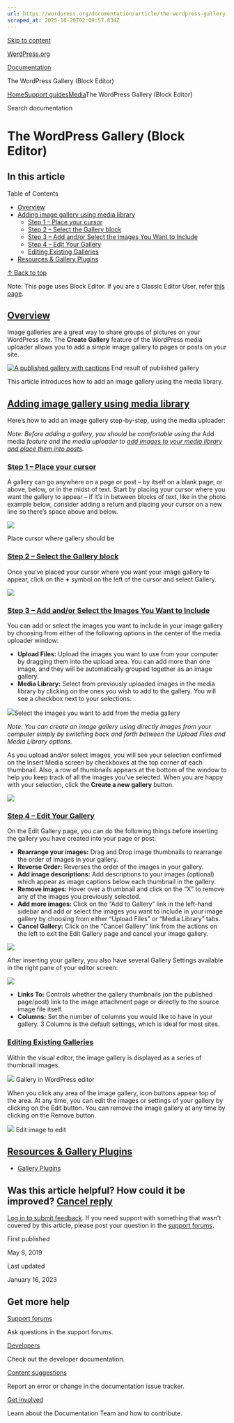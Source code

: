 ```yaml
---
url: https://wordpress.org/documentation/article/the-wordpress-gallery-block-editor
scraped_at: 2025-10-20T02:09:57.834Z
---
```


[Skip to content](https://wordpress.org/documentation/article/the-wordpress-gallery-block-editor/#wp--skip-link--target)

[WordPress.org](https://wordpress.org/)

[Documentation](https://wordpress.org/documentation)

The WordPress Gallery (Block Editor)

[Home](https://wordpress.org/documentation)[Support guides](https://wordpress.org/documentation/support-guides/)[Media](https://wordpress.org/documentation/category/media/)The WordPress Gallery (Block Editor)

Search documentation

# The WordPress Gallery (Block Editor)

## In this article

Table of Contents

- [Overview](https://wordpress.org/documentation/article/the-wordpress-gallery-block-editor/#overview)
- [Adding image gallery using media library](https://wordpress.org/documentation/article/the-wordpress-gallery-block-editor/#adding-image-gallery-using-media-library)
  - [Step 1 – Place your cursor](https://wordpress.org/documentation/article/the-wordpress-gallery-block-editor/#step-1-place-your-cursor)
  - [Step 2 – Select the Gallery block](https://wordpress.org/documentation/article/the-wordpress-gallery-block-editor/#step-2-select-the-gallery-block)
  - [Step 3 – Add and/or Select the Images You Want to Include](https://wordpress.org/documentation/article/the-wordpress-gallery-block-editor/#step-3-add-and-or-select-the-images-you-want-to-include)
  - [Step 4 – Edit Your Gallery](https://wordpress.org/documentation/article/the-wordpress-gallery-block-editor/#step-4-edit-your-gallery)
  - [Editing Existing Galleries](https://wordpress.org/documentation/article/the-wordpress-gallery-block-editor/#editing-existing-galleries)
- [Resources & Gallery Plugins](https://wordpress.org/documentation/article/the-wordpress-gallery-block-editor/#resources-gallery-plugins)

[↑ Back to top](https://wordpress.org/documentation/article/the-wordpress-gallery-block-editor/#wp--skip-link--target)

Note: This page uses Block Editor. If you are a Classic Editor User, refer [this page](https://wordpress.org/support/article/the-wordpress-gallery/).

## [Overview](https://wordpress.org/documentation/article/the-wordpress-gallery-block-editor/\#overview)

Image galleries are a great way to share groups of pictures on your WordPress site. The **Create Gallery** feature of the WordPress media uploader allows you to add a simple image gallery to pages or posts on your site.

[![A published gallery with captions](https://i0.wp.com/wordpress.org/documentation/files/2018/11/published-gallery.png?fit=710%2C686&ssl=1)](https://wordpress.org/documentation/files/2018/11/published-gallery.png) End result of published gallery

This article introduces how to add an image gallery using the media library.

## [Adding image gallery using media library](https://wordpress.org/documentation/article/the-wordpress-gallery-block-editor/\#adding-image-gallery-using-media-library)

Here’s how to add an image gallery step-by-step, using the media uploader:

_Note: Before adding a gallery, you should be comfortable using the_ Add media _feature and the media uploader to [add images to your media library and place them into posts](https://wordpress.org/support/article/inserting-images-into-posts-and-pages/)._

### [Step 1 – Place your cursor](https://wordpress.org/documentation/article/the-wordpress-gallery-block-editor/\#step-1-place-your-cursor)

A gallery can go anywhere on a page or post – by itself on a blank page, or above, below, or in the midst of text. Start by placing your cursor where you want the gallery to appear – if it’s in between blocks of text, like in the photo example below, consider adding a return and placing your cursor on a new line so there’s space above and below.

![](https://wordpress.org/documentation/files/2019/05/Screenshot_24.png)

Place cursor where gallery should be

### [Step 2 – Select the Gallery block](https://wordpress.org/documentation/article/the-wordpress-gallery-block-editor/\#step-2-select-the-gallery-block)

Once you’ve placed your cursor where you want your image gallery to appear, click on the **+** symbol on the left of the cursor and select Gallery.

![](https://wordpress.org/documentation/files/2019/05/Gutenberg-Gallery-Block-1.png)

### [Step 3 – Add and/or Select the Images You Want to Include](https://wordpress.org/documentation/article/the-wordpress-gallery-block-editor/\#step-3-add-and-or-select-the-images-you-want-to-include)

You can add or select the images you want to include in your image gallery by choosing from either of the following options in the center of the media uploader window:

- **Upload Files:** Upload the images you want to use from your computer by dragging them into the upload area. You can add more than one image, and they will be automatically grouped together as an image gallery.
- **Media Library:** Select from previously uploaded images in the media library by clicking on the ones you wish to add to the gallery. You will see a checkbox next to your selections.

![](https://i0.wp.com/wordpress.org/documentation/files/2019/05/Screenshot_25.png?fit=1024%2C514&ssl=1)Select the images you want to add from the media gallery

_Note: You can create an image gallery using directly images from your computer simply by switching back and forth between the Upload Files and Media Library options._

As you upload and/or select images, you will see your selection confirmed on the Insert Media screen by checkboxes at the top corner of each thumbnail. Also, a row of thumbnails appears at the bottom of the window to help you keep track of all the images you’ve selected. When you are happy with your selection, click the **Create a new gallery** button.

![](https://wordpress.org/documentation/files/2019/05/Screenshot_25-1024x514.png)

### [Step 4 – Edit Your Gallery](https://wordpress.org/documentation/article/the-wordpress-gallery-block-editor/\#step-4-edit-your-gallery)

On the Edit Gallery page, you can do the following things before inserting the gallery you have created into your page or post:

- **Rearrange your images:** Drag and Drop image thumbnails to rearrange the order of images in your gallery.
- **Reverse Order:** Reverses the order of the images in your gallery.
- **Add image descriptions:** Add descriptions to your images (optional) which appear as image captions below each thumbnail in the gallery.
- **Remove images:** Hover over a thumbnail and click on the “X” to remove any of the images you previously selected.
- **Add more images:** Click on the “Add to Gallery” link in the left-hand sidebar and add or select the images you want to include in your image gallery by choosing from either “Upload Files” or “Media Library” tabs.
- **Cancel Gallery:** Click on the “Cancel Gallery” link from the actions on the left to exit the Edit Gallery page and cancel your image gallery.

![](https://i0.wp.com/wordpress.org/documentation/files/2019/05/Screenshot_26.png?fit=1024%2C512&ssl=1)

After inserting your gallery, you also have several Gallery Settings available in the right pane of your editor screen:

![](https://wordpress.org/documentation/files/2019/05/Screenshot_27.png)

- **Links To:** Controls whether the gallery thumbnails (on the published page/post) link to the image attachment page or directly to the source image file itself.
- **Columns:** Set the number of columns you would like to have in your gallery. 3 Columns is the default settings, which is ideal for most sites.

### [Editing Existing Galleries](https://wordpress.org/documentation/article/the-wordpress-gallery-block-editor/\#editing-existing-galleries)

Within the visual editor, the image gallery is displayed as a series of thumbnail images.

![](https://i1.wp.com/wordpress.org/documentation/files/2019/05/Screenshot_29.png?fit=1024%2C522&ssl=1) Gallery in WordPress editor

When you click any area of the image gallery, icon buttons appear top of the area. At any time, you can edit the images or settings of your gallery by clicking on the Edit button. You can remove the image gallery at any time by clicking on the Remove button.

![](https://i1.wp.com/wordpress.org/documentation/files/2019/05/Screenshot_31.png?fit=1024%2C596&ssl=1) Edit image to edit

## [Resources & Gallery Plugins](https://wordpress.org/documentation/article/the-wordpress-gallery-block-editor/\#resources-gallery-plugins)

- [Gallery Plugins](https://wordpress.org/plugins/search/gallery)

## Was this article helpful? How could it be improved? [Cancel reply](https://wordpress.org/documentation/article/the-wordpress-gallery-block-editor/\#respond)

[Log in to submit feedback](https://login.wordpress.org/?redirect_to=https%3A%2F%2Fwordpress.org%2Fdocumentation%2Farticle%2Fthe-wordpress-gallery-block-editor%2F&locale=en_US). If you need support with something that wasn't covered by this article, please post your question in the [support forums](https://wordpress.org/support/forums/).

First published

May 8, 2019

Last updated

January 16, 2023

## Get more help

[Support forums](https://wordpress.org/support/forums/)

Ask questions in the support forums.

[Developers](https://developer.wordpress.org/)

Check out the developer documentation.

[Content suggestions](https://github.com/WordPress/Documentation-Issue-Tracker/issues)

Report an error or change in the documentation issue tracker.

[Get involved](https://make.wordpress.org/docs/)

Learn about the Documentation Team and how to contribute.